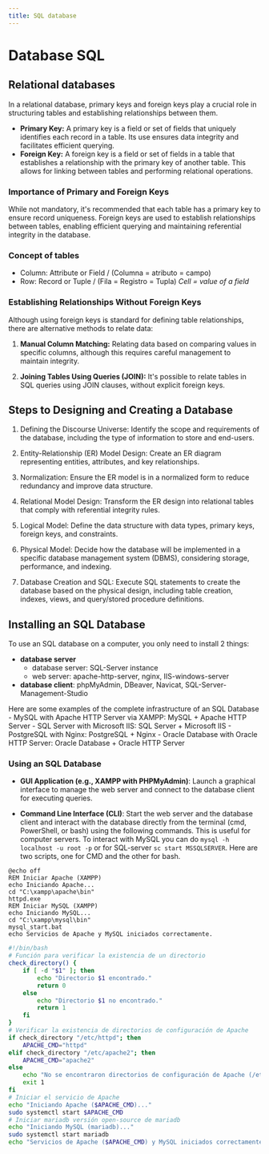 ```yaml
---
title: SQL database
---
```


# Database SQL

## Relational databases

In a relational database, primary keys and foreign keys play a crucial role in structuring tables and establishing relationships between them.

- **Primary Key:** A primary key is a field or set of fields that uniquely identifies each record in a table. Its use ensures data integrity and facilitates efficient querying.
- **Foreign Key:** A foreign key is a field or set of fields in a table that establishes a relationship with the primary key of another table. This allows for linking between tables and performing relational operations.

### Importance of Primary and Foreign Keys

While not mandatory, it's recommended that each table has a primary key to ensure record uniqueness. Foreign keys are used to establish relationships between tables, enabling efficient querying and maintaining referential integrity in the database.

### Concept of tables

- Column: Attribute or Field / (Columna = atributo = campo)
- Row: Record or Tuple / (Fila = Registro = Tupla)
_Cell = value of a field_

### Establishing Relationships Without Foreign Keys

Although using foreign keys is standard for defining table relationships, there are alternative methods to relate data:

1. **Manual Column Matching:** Relating data based on comparing values in specific columns, although this requires careful management to maintain integrity.

2. **Joining Tables Using Queries (JOIN):** It's possible to relate tables in SQL queries using JOIN clauses, without explicit foreign keys.

## Steps to Designing and Creating a Database

1. Defining the Discourse Universe: Identify the scope and requirements of the database, including the type of information to store and end-users.

2. Entity-Relationship (ER) Model Design: Create an ER diagram representing entities, attributes, and key relationships.

3. Normalization: Ensure the ER model is in a normalized form to reduce redundancy and improve data structure.

4. Relational Model Design: Transform the ER design into relational tables that comply with referential integrity rules.

5. Logical Model: Define the data structure with data types, primary keys, foreign keys, and constraints.

6. Physical Model: Decide how the database will be implemented in a specific database management system (DBMS), considering storage, performance, and indexing.

7. Database Creation and SQL: Execute SQL statements to create the database based on the physical design, including table creation, indexes, views, and query/stored procedure definitions.


## Installing an SQL Database

To use an SQL database on a computer, you only need to install 2 things:
- **database server**
    - database server: SQL-Server instance
    - web server: apache-http-server, nginx, IIS-windows-server
- **database client**: phpMyAdmin, DBeaver, Navicat, SQL-Server-Management-Studio

Here are some examples of the complete infrastructure of an SQL Database
    - MySQL with Apache HTTP Server via XAMPP: MySQL + Apache HTTP Server
    - SQL Server with Microsoft IIS: SQL Server + Microsoft IIS
    - PostgreSQL with Nginx: PostgreSQL + Nginx
    - Oracle Database with Oracle HTTP Server: Oracle Database + Oracle HTTP Server

### Using an SQL Database

- **GUI Application (e.g., XAMPP with PHPMyAdmin)**: Launch a graphical interface to manage the web server and connect to the database client for executing queries.

- **Command Line Interface (CLI)**: Start the web server and the database client and interact with the database directly from the terminal (cmd, PowerShell, or bash) using the following commands. This is useful for computer servers. To interact with MySQL you can do `mysql -h localhost -u root -p` or for SQL-server `sc start MSSQLSERVER`. Here are two scripts, one for CMD and the other for bash.

```batch
@echo off
REM Iniciar Apache (XAMPP)
echo Iniciando Apache...
cd "C:\xampp\apache\bin"
httpd.exe
REM Iniciar MySQL (XAMPP)
echo Iniciando MySQL...
cd "C:\xampp\mysql\bin"
mysql_start.bat
echo Servicios de Apache y MySQL iniciados correctamente.
```

```sh
#!/bin/bash
# Función para verificar la existencia de un directorio
check_directory() {
    if [ -d "$1" ]; then
        echo "Directorio $1 encontrado."
        return 0
    else
        echo "Directorio $1 no encontrado."
        return 1
    fi
}
# Verificar la existencia de directorios de configuración de Apache
if check_directory "/etc/httpd"; then
    APACHE_CMD="httpd"
elif check_directory "/etc/apache2"; then
    APACHE_CMD="apache2"
else
    echo "No se encontraron directorios de configuración de Apache (/etc/httpd o /etc/apache2)."
    exit 1
fi
# Iniciar el servicio de Apache
echo "Iniciando Apache ($APACHE_CMD)..."
sudo systemctl start $APACHE_CMD
# Iniciar mariadb versión open-source de mariadb
echo "Iniciando MySQL (mariadb)..."
sudo systemctl start mariadb
echo "Servicios de Apache ($APACHE_CMD) y MySQL iniciados correctamente."
```
